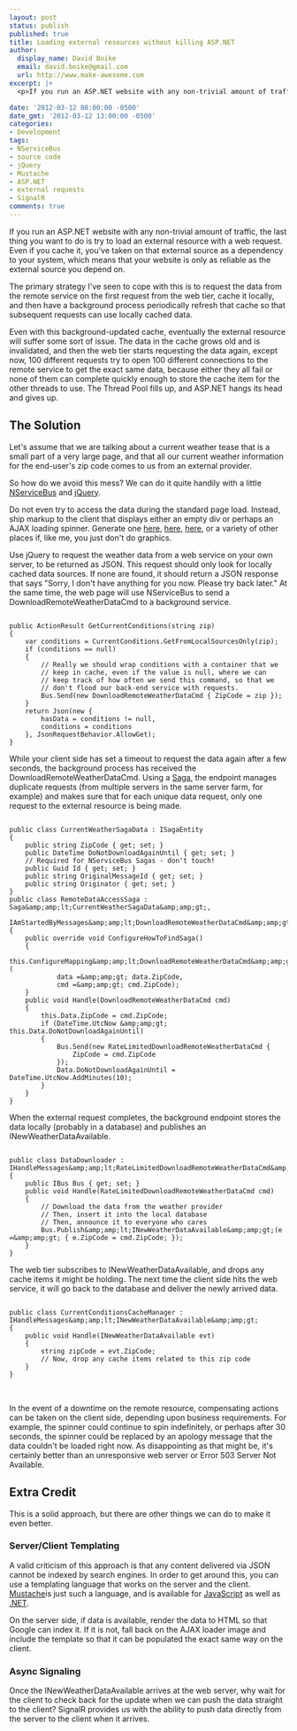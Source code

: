 ```yaml
---
layout: post
status: publish
published: true
title: Loading external resources without killing ASP.NET
author:
  display_name: David Boike
  email: david.boike@gmail.com
  url: http://www.make-awesome.com
excerpt: |+
  <p>If you run an ASP.NET website with any non-trivial amount of traffic, the last thing you want to do is try to load an external resource with a web request. Even if you cache it, you've taken on that external source as a dependency to your system, which means that your website is only as reliable as the external source you depend on.</p>  <p>The primary strategy I've seen to cope with this is to request the data from the remote service on the first request from the web tier, cache it locally, and then have a background process periodically refresh that cache so that subsequent requests can use locally cached data.</p>  <p>Even with this background-updated cache, eventually the external resource will suffer some sort of issue. The data in the cache grows old and is invalidated, and then the web tier starts requesting the data again, except now, 100 different requests try to open 100 different connections to the remote service to get the exact same data, because either they all fail or none of them can complete quickly enough to store the cache item for the other threads to use. The Thread Pool fills up, and ASP.NET hangs its head and gives up.</p>  <h2>The Solution</h2>  <p>Let's assume that we are talking about a current weather tease that is a small part of a very large page, and that all our current weather information for the end-user's zip code comes to us from an external provider.</p>  <p>So how do we avoid this mess? We can do it quite handily with a little <a href="http:&#47;&#47;www.nservicebus.com">NServiceBus</a> and <a href="http:&#47;&#47;jquery.com&#47;">jQuery</a>.</p>

date: '2012-03-12 08:00:00 -0500'
date_gmt: '2012-03-12 13:00:00 -0500'
categories:
- Development
tags:
- NServiceBus
- source code
- jQuery
- Mustache
- ASP.NET
- external requests
- SignalR
comments: true
---
```

If you run an ASP.NET website with any non-trivial amount of traffic, the last thing you want to do is try to load an external resource with a web request. Even if you cache it, you've taken on that external source as a dependency to your system, which means that your website is only as reliable as the external source you depend on.

The primary strategy I've seen to cope with this is to request the data from the remote service on the first request from the web tier, cache it locally, and then have a background process periodically refresh that cache so that subsequent requests can use locally cached data.

Even with this background-updated cache, eventually the external resource will suffer some sort of issue. The data in the cache grows old and is invalidated, and then the web tier starts requesting the data again, except now, 100 different requests try to open 100 different connections to the remote service to get the exact same data, because either they all fail or none of them can complete quickly enough to store the cache item for the other threads to use. The Thread Pool fills up, and ASP.NET hangs its head and gives up.

## The Solution

Let's assume that we are talking about a current weather tease that is a small part of a very large page, and that all our current weather information for the end-user's zip code comes to us from an external provider.

So how do we avoid this mess? We can do it quite handily with a little [NServiceBus](http://www.nservicebus.com) and [jQuery](http://jquery.com/).

Do not even try to access the data during the standard page load. Instead, ship markup to the client that displays either an empty div or perhaps an AJAX loading spinner. Generate one [here](http://ajaxload.info/), [here](http://cssload.net/), [here](http://loadinfo.net/), or a variety of other places if, like me, you just don't do graphics.

Use jQuery to request the weather data from a web service on your own server, to be returned as JSON. This request should only look for locally cached data sources. If none are found, it should return a JSON response that says "Sorry, I don't have anything for you now. Please try back later." At the same time, the web page will use NServiceBus to send a DownloadRemoteWeatherDataCmd to a background service.

~~~~

public ActionResult GetCurrentConditions(string zip)
{
    var conditions = CurrentConditions.GetFromLocalSourcesOnly(zip);
    if (conditions == null)
    {
        // Really we should wrap conditions with a container that we
        // keep in cache, even if the value is null, where we can
        // keep track of how often we send this command, so that we
        // don't flood our back-end service with requests.
        Bus.Send(new DownloadRemoteWeatherDataCmd { ZipCode = zip });
    }
    return Json(new {
        hasData = conditions != null,
        conditions = conditions
    }, JsonRequestBehavior.AllowGet);
}
~~~~

While your client side has set a timeout to request the data again after a few seconds, the background process has received the DownloadRemoteWeatherDataCmd. Using a [Saga](http://www.nservicebus.com/Sagas.aspx), the endpoint manages duplicate requests (from multiple servers in the same server farm, for example) and makes sure that for each unique data request, only one request to the external resource is being made.

~~~~

public class CurrentWeatherSagaData : ISagaEntity
{
    public string ZipCode { get; set; }
    public DateTime DoNotDownloadAgainUntil { get; set; }
    // Required for NServiceBus Sagas - don't touch!
    public Guid Id { get; set; }
    public string OriginalMessageId { get; set; }
    public string Originator { get; set; }
}
public class RemoteDataAccessSaga : Saga&amp;amp;lt;CurrentWeatherSagaData&amp;amp;gt;,
    IAmStartedByMessages&amp;amp;lt;DownloadRemoteWeatherDataCmd&amp;amp;gt;
{
    public override void ConfigureHowToFindSaga()
    {
        this.ConfigureMapping&amp;amp;lt;DownloadRemoteWeatherDataCmd&amp;amp;gt;(
            data =&amp;amp;gt; data.ZipCode,
            cmd =&amp;amp;gt; cmd.ZipCode);
    }
    public void Handle(DownloadRemoteWeatherDataCmd cmd)
    {
        this.Data.ZipCode = cmd.ZipCode;
        if (DateTime.UtcNow &amp;amp;gt; this.Data.DoNotDownloadAgainUntil)
        {
            Bus.Send(new RateLimitedDownloadRemoteWeatherDataCmd {
                ZipCode = cmd.ZipCode
            });
            Data.DoNotDownloadAgainUntil = DateTime.UtcNow.AddMinutes(10);
        }
    }
}
~~~~

When the external request completes, the background endpoint stores the data locally (probably in a database) and publishes an INewWeatherDataAvailable.

~~~~

public class DataDownloader : IHandleMessages&amp;amp;lt;RateLimitedDownloadRemoteWeatherDataCmd&amp;amp;gt;
{
    public IBus Bus { get; set; }
    public void Handle(RateLimitedDownloadRemoteWeatherDataCmd cmd)
    {
        // Download the data from the weather provider
        // Then, insert it into the local database
        // Then, announce it to everyone who cares
        Bus.Publish&amp;amp;lt;INewWeatherDataAvailable&amp;amp;gt;(e =&amp;amp;gt; { e.ZipCode = cmd.ZipCode; });
    }
}
~~~~

The web tier subscribes to INewWeatherDataAvailable, and drops any cache items it might be holding. The next time the client side hits the web service, it will go back to the database and deliver the newly arrived data.

~~~~

public class CurrentConditionsCacheManager : IHandleMessages&amp;amp;lt;INewWeatherDataAvailable&amp;amp;gt;
{
    public void Handle(INewWeatherDataAvailable evt)
    {
        string zipCode = evt.ZipCode;
        // Now, drop any cache items related to this zip code
    }
}
~~~~

 

In the event of a downtime on the remote resource, compensating actions can be taken on the client side, depending upon business requirements. For example, the spinner could continue to spin indefinitely, or perhaps after 30 seconds, the spinner could be replaced by an apology message that the data couldn't be loaded right now. As disappointing as that might be, it's certainly better than an unresponsive web server or Error 503 Server Not Available.

## Extra Credit

This is a solid approach, but there are other things we can do to make it even better.

### Server/Client Templating

A valid criticism of this approach is that any content delivered via JSON cannot be indexed by search engines. In order to get around this, you can use a templating language that works on the server and the client.  [Mustache](http://mustache.github.com/)is just such a language, and is available for [JavaScript](https://github.com/janl/mustache.js) as well as [.NET](https://github.com/jdiamond/Nustache).

On the server side, if data is available, render the data to HTML so that Google can index it. If it is not, fall back on the AJAX loader image and include the template so that it can be populated the exact same way on the client.

### Async Signaling

Once the INewWeatherDataAvailable arrives at the web server, why wait for the client to check back for the update when we can push the data straight to the client? SignalR provides us with the ability to push data directly from the server to the client when it arrives.
